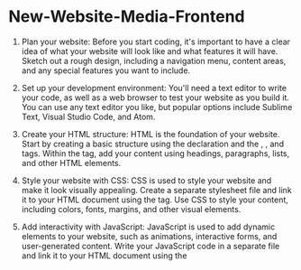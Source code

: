 # New-Website-Media-Frontend
1) Plan your website: Before you start coding, it's important to have a clear idea of what your website will look like and what features it will have. Sketch out a rough design, including a navigation menu, content areas, and any special features you want to include.

2) Set up your development environment: You'll need a text editor to write your code, as well as a web browser to test your website as you build it. You can use any text editor you like, but popular options include Sublime Text, Visual Studio Code, and Atom.

3) Create your HTML structure: HTML is the foundation of your website. Start by creating a basic structure using the <!DOCTYPE html> declaration and the <html>, <head>, and <body> tags. Within the <body> tag, add your content using headings, paragraphs, lists, and other HTML elements.

4) Style your website with CSS: CSS is used to style your website and make it look visually appealing. Create a separate stylesheet file and link it to your HTML document using the <link> tag. Use CSS to style your content, including colors, fonts, margins, and other visual elements.

5) Add interactivity with JavaScript: JavaScript is used to add dynamic elements to your website, such as animations, interactive forms, and user-generated content. Write your JavaScript code in a separate file and link it to your HTML document using the <script> tag.

6) Test and publish your website: Once you've written your code, test your website in a web browser to make sure it looks and functions as intended. When you're ready to publish your website, upload your HTML, CSS, and JavaScript files to a web hosting service and register a domain name.

